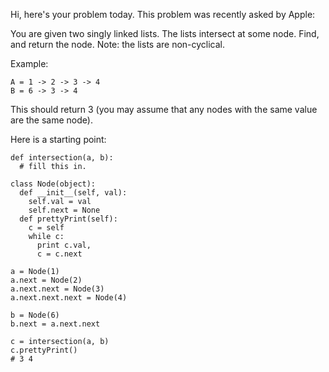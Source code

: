 Hi, here's your problem today. This problem was recently asked by Apple:

You are given two singly linked lists. The lists intersect at some node. Find, and return the node. Note: the lists are non-cyclical.

Example:
```
A = 1 -> 2 -> 3 -> 4
B = 6 -> 3 -> 4 
```
This should return 3 (you may assume that any nodes with the same value are the same node).

Here is a starting point:
```
def intersection(a, b):
  # fill this in.

class Node(object):
  def __init__(self, val):
    self.val = val
    self.next = None
  def prettyPrint(self):
    c = self
    while c:
      print c.val,
      c = c.next

a = Node(1)
a.next = Node(2)
a.next.next = Node(3)
a.next.next.next = Node(4)

b = Node(6)
b.next = a.next.next

c = intersection(a, b)
c.prettyPrint()
# 3 4
```